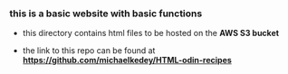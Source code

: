 ### this is a basic website with basic functions

- this directory contains html files to be hosted on the **AWS S3 bucket**

- the link to this repo can be found at **https://github.com/michaelkedey/HTML-odin-recipes**


